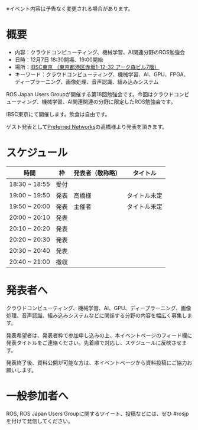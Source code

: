 ※イベント内容は予告なく変更される場合があります。

# 概要

- 内容：クラウドコンピューティング、機械学習、AI関連分野のROS勉強会
- 日時：12月7日 18:30開場、19:00開始
- 場所：[IBSC東京 （東京都港区赤坂1-12-32 アーク森ビル7階）](https://www.jetro.go.jp/invest/ibsc/locations/ibsc_tokyo.html)
- キーワード：クラウドコンピューティング、機械学習、AI、GPU、FPGA、ディープラーニング、画像処理、音声認識、組み込みシステム

ROS Japan Users Groupが開催する第18回勉強会です。今回はクラウドコンピューティング、機械学習、AI関連関連の分野に限定したROS勉強会です。

IBSC東京にて開催します。飲食は自由です。

ゲスト発表として[Preferred Networks](https://www.preferred-networks.jp/ja/)の高橋様より発表を頂きます。

# スケジュール

時間 | 枠                 | 発表者（敬称略） | タイトル
------|---------------|---------|----
18:30 ~ 18:55 | 受付 |  |
19:00 ~ 19:50 | 発表 | 高橋様 | タイトル未定
19:50 ~ 20:00 | 発表 | 主催者 | タイトル未定
20:00 ~ 20:10 | 発表 | |
20:10 ~ 20:20 | 発表 | |
20:20 ~ 20:30 | 発表 | |
20:30 ~ 20:40 | 発表 | |
20:40 ~ 21:00 | 撤収 | |

# 発表者へ
クラウドコンピューティング、機械学習、AI、GPU、ディープラーニング、画像処理、音声認識、組み込みシステムなどに関係する分野の内容を幅広く募集します。

発表希望者は、発表者枠で参加申し込みの上、本イベントページのフィード欄に発表タイトルをご連絡ください。先着順で対応し、スケジュールに反映させます。

発表終了後、資料公開が可能な方は、本イベントページから資料投稿にご協力お願いします。

# 一般参加者へ
ROS, ROS Japan Users Groupに関するツイート、投稿などには、ぜひ #rosjp を付けて発信してください。
